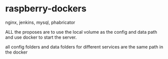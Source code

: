 # raspberry-dockers
nginx, jenkins, mysql, phabricator


ALL the proposes are to use the local volume as the config and data path and use docker to start the server.



all config folders and data folders for different services are the same path in the docker

